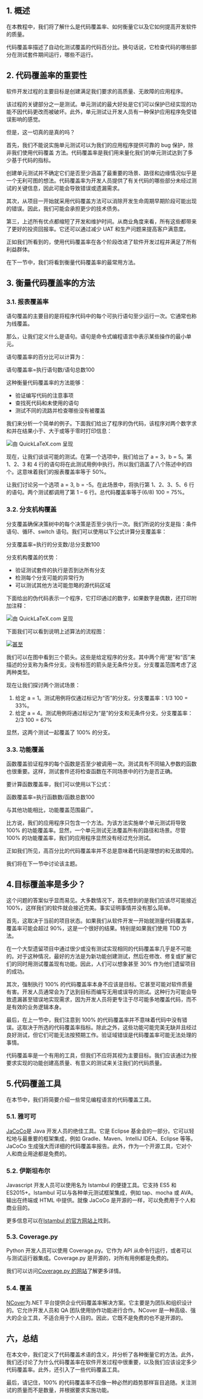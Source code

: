 ## 1. 概述

在本教程中，我们将了解什么是代码覆盖率、如何衡量它以及它如何提高开发软件的质量。

代码覆盖率描述了自动化测试覆盖的代码百分比。换句话说，它检查代码的哪些部分在测试套件期间运行，哪些不运行。

## 2. 代码覆盖率的重要性

软件开发过程的主要目标是创建满足我们要求的高质量、无故障的应用程序。

该过程的关键部分之一是测试。单元测试的最大好处是它们可以保护已经实现的功能不因代码更改而被破坏。此外，单元测试让开发人员有一种保护应用程序免受错误影响的感觉。

但是，这一切真的是真的吗？

首先，我们不能说实施单元测试可以为我们的应用程序提供可靠的 bug 保护，除非我们使用代码覆盖 方法。代码覆盖率是我们用来量化我们的单元测试达到了多少基于代码的指标。

创建单元测试并不确定它们是否至少涵盖了最重要的场景、路径和边缘情况似乎是一个无利可图的想法。代码覆盖率为开发人员提供了有关代码的哪些部分未经过测试的关键信息，因此可能会导致错误或遗漏需求。

其次，从项目一开始就采用代码覆盖方法可以消除开发生命周期早期阶段可能出现的错误。因此，我们可能会承担更少的技术债务。

第三，上述所有优点都缩短了开发和维护时间。从商业角度来看，所有这些都带来了更好的投资回报率。它还可以通过减少 UAT 和生产问题来提高客户满意度。

正如我们所看到的，使用代码覆盖率在各个阶段改进了软件开发过程并满足了所有利益群体。

在下一节中，我们将看到衡量代码覆盖率的最常用方法。

## 3. 衡量代码覆盖率的方法

### 3.1. 报表覆盖率

语句覆盖的主要目的是将程序代码中的每个可执行语句至少运行一次。它通常也称为线覆盖。

那么，让我们定义什么是语句。语句是命令式编程语言中表示某些操作的最小单元。

语句覆盖率的百分比可以计算为：

语句覆盖率=执行语句数/语句总数100

这种衡量代码覆盖率的方法能够：

-   验证编写代码的注意事项
-   查找死代码和未使用的语句
-   测试不同的流路并检查哪些没有被覆盖

我们来分析一个简单的例子。下面我们给出了程序的伪代码，该程序对两个数字求和并在结果小于、大于或等于零时打印信息：

![由 QuickLaTeX.com 呈现](https://www.baeldung.com/wp-content/ql-cache/quicklatex.com-f7eaa2c205aa7e5ad2b0922f40364e05_l3.svg)

现在，让我们谈谈可能的测试。在第一个选项中，我们给出了 a = 3，b = 5。第 1、2、3 和 4 行的语句将在此测试用例中执行。所以我们涵盖了八个陈述中的四个。这意味着我们的报表覆盖率等于 50%。

让我们讨论另一个选项 a = 3, b = -5。在此场景中，将执行第 1、2、3、5、6 行的语句。两个测试都调用了第 1 – 6 行。总代码覆盖率等于(6/8)  100 = 75%。

### 3.2. 分支机构覆盖

分支覆盖确保决策树中的每个决策是否至少执行一次。我们所说的分支是指：条件语句、循环、switch 语句。我们可以使用以下公式计算分支覆盖率：

分支覆盖率=执行的分支数/总分支数100

分支机构覆盖的优势：

-   验证测试套件的执行是否到达所有分支
-   检测每个分支可能的异常行为
-   可以测试其他方法可能忽略的源代码区域

下面给出的伪代码表示一个程序，它打印通过的数字，如果数字是偶数，还打印附加注释：

![由 QuickLaTeX.com 呈现](https://www.baeldung.com/wp-content/ql-cache/quicklatex.com-9ad1dd309d37b2d4808905301088e3fa_l3.svg)

下面我们可以看到说明上述算法的流程图：

[![甚至](https://www.baeldung.com/wp-content/uploads/sites/4/2020/03/even.svg)](https://www.baeldung.com/wp-content/uploads/sites/4/2020/03/even.svg)

我们可以在图中看到三个箭头。这些是给定程序的分支。其中两个用“是”和“否”来描述的分支称为条件分支。没有标签的箭头是无条件分支。分支覆盖范围考虑了这两种类型。

现在让我们探讨两个测试场景：

1.  给定 a = 1。测试用例将仅通过标记为“否”的分支。分支覆盖率：1/3  100 = 33%。
2.  给定 a = 4。测试用例将通过标记为“是”的分支和无条件分支。分支覆盖率：2/3  100 = 67%

显然，这两个测试一起覆盖了 100% 的分支。

### 3.3. 功能覆盖

函数覆盖验证程序的每个函数是否至少被调用一次。测试具有不同输入参数的函数也很重要。这样，测试套件还将检查函数在不同场景中的行为是否正确。

要计算函数覆盖率，我们可以使用以下公式：

函数覆盖率=执行函数数/函数总数100

与其他功能相比，功能覆盖范围最广。

比方说，我们的应用程序只包含一个方法。为该方法实施单个单元测试将导致 100% 的功能覆盖率。显然，一个单元测试无法覆盖所有的路径和场景。尽管 100% 的功能覆盖率，我们的应用程序显然没有经过充分测试。

正如我们所见，高百分比的代码覆盖率并不总是意味着代码是理想的和无故障的。

我们将在下一节中讨论该主题。

## 4.目标覆盖率是多少？

这个问题的答案似乎显而易见。大多数情况下，首先想到的是我们应该尽可能接近 100%，这样我们的软件就会接近完美。事实证明事情并没有那么简单。

首先，这取决于当前的项目状态。如果我们从软件开发一开始就测量代码覆盖率，覆盖率可能会超过 90%，这是一个很好的结果。特别是如果我们使用 TDD 方法。

在一个大型遗留项目中通过很少或没有测试实现相同的代码覆盖率几乎是不可能的。对于这种情况，最好的方法是为新功能创建测试，然后在修改、修复或扩展它们的同时用测试覆盖现有功能。因此，人们可以想象甚至 30% 作为他们遗留项目的成功。

其次，强制执行 100% 的代码覆盖率本身不应该是目标。它甚至可能对软件质量有害。开发人员通常会为了达到目标而编写无用或误导的测试。这种行为可能会导致遗漏甚至错误地实现需求，因为开发人员将更专注于尽可能多地覆盖代码，而不是有效的业务逻辑本身。

最后，在上一节中，我们注意到 100% 的代码覆盖率并不意味着代码中没有错误。这取决于所选的代码覆盖率指标。除此之外，这些功能可能完美无缺并且经过良好测试，但它们可能无法按预期工作。验证域错误是代码覆盖率可能无法处理的事情。

代码覆盖率是一个有用的工具，但我们不应将其视为主要目标。我们应该通过为按要求实现的功能创建高质量、有意义的测试来关注我们的代码质量。

## 5.代码覆盖工具

在本节中，我们将简要介绍一些常见编程语言的代码覆盖工具。

### 5.1. 雅可可

[JaCoCo](https://www.baeldung.com/jacoco)是 Java 开发人员的绝佳工具。它是 Eclipse 基金会的一部分。它可以轻松地与最重要的框架集成，例如 Gradle、Maven、IntelliJ IDEA、Eclipse 等等。JaCoCo 生成强大而详细的代码覆盖率报告。此外，作为一个开源工具，它对个人和商业用途都是免费的。

### 5.2. 伊斯坦布尔

Javascript 开发人员可以使用名为 Istambul 的便捷工具。它支持 ES5 和 ES2015+。Istambul 可以与各种单元测试框架集成，例如 tap、mocha 或 AVA。输出在终端或 HTML 中提供。就像 JaCoCo 是开源的一样，可以免费用于个人和商业目的。

更多信息可以在[Istambul 的官方网站上](https://istanbul.js.org/)找到。

### 5.3. Coverage.py

Python 开发人员可以使用 Coverage.py。它作为 API 从命令行运行，或者可以与测试运行器集成。Coverage.py 是开源的，对所有用例都是免费的。

我们可以访问[Coverage.py 的网站](https://coverage.readthedocs.io/)了解更多详情。

### 5.4. 覆盖

[NCover](https://www.ncover.com/)为.NET 平台提供企业代码覆盖率解决方案。它主要是为团队和组织设计的。它允许开发人员和 QA 团队使用协作功能进行合作。NCover 是一种高级、强大的企业工具，不适合用于个人目的。因此，它既不是免费的也不是开源的。

## 六，总结

在本文中，我们定义了代码覆盖术语的含义，并分析了各种衡量它的方法。此外，我们还讨论了为什么代码覆盖率在软件开发过程中很重要，以及我们应该设定多少代码覆盖率。此外，还引入了一些代码覆盖工具。

最后，请记住，100% 的代码覆盖率不应像一种必然的趋势那样盲目追随。关注测试的质量而不是数量，并根据要求实施功能。